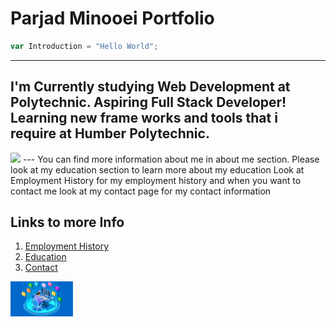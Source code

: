 # Parjad Minooei Portfolio



```javascript
var Introduction = "Hello World";
```
---
I'm Currently studying Web Development at Polytechnic. Aspiring Full Stack Developer!
Learning new frame works and tools that i require at Humber Polytechnic.
---
<img src="ParjadFinal2-19.jpg" width="400"/>
---
You can find more information about me in about me section.
Please look at my education section to learn more about my education
Look at Employment History for my employment history
and when you want to contact me look at my contact page for my contact information

## Links to more Info 
1. [Employment History](employment)
2. [Education](education)
3. [Contact](contact)

<img src="FullStackLogo.jpg" width="100"/>
